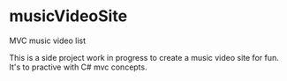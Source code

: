 # musicVideoSite
MVC music video list

This is a side project work in progress to create a music video site for fun.
It's to practive with C# mvc concepts.
